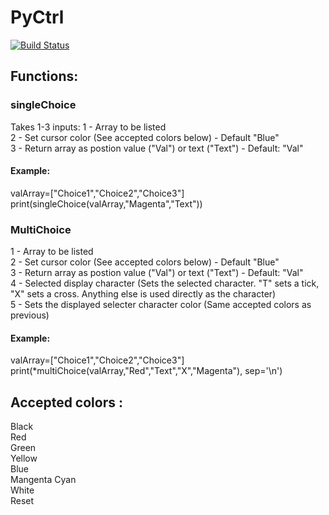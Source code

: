 # PyCtrl
[![Build Status](https://travis-ci.com/Hammie217/PyCtrl.svg?token=2HV22j5ihLUf9pzgZL6y&branch=master)](https://travis-ci.com/Hammie217/PyCtrl)

## Functions:
### singleChoice
Takes 1-3 inputs:
1 - Array to be listed  
2 - Set cursor color (See accepted colors below) - Default "Blue"  
3 - Return array as postion value ("Val") or text ("Text") - Default: "Val"  
#### Example:
valArray=["Choice1","Choice2","Choice3"]  
print(singleChoice(valArray,"Magenta","Text"))   
### MultiChoice
1 - Array to be listed  
2 - Set cursor color (See accepted colors below) - Default "Blue"  
3 - Return array as postion value ("Val") or text ("Text") - Default: "Val"  
4 - Selected display character (Sets the selected character. "T" sets a tick, "X" sets a cross. Anything else is used directly as the character)  
5 - Sets the displayed selecter character color (Same accepted colors as previous)  
#### Example:
valArray=["Choice1","Choice2","Choice3"]  
print(*multiChoice(valArray,"Red","Text","X","Magenta"), sep='\n')  


## Accepted colors :
Black  
Red  
Green  
Yellow   
Blue  
Mangenta 
Cyan  
White  
Reset  